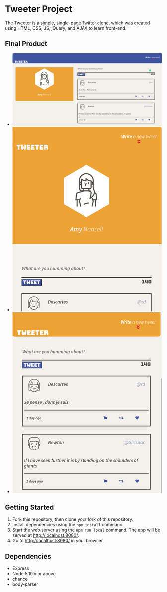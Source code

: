 # Tweeter Project

The Tweeter is a simple, single-page Twitter clone, which was created using HTML, CSS, JS, jQuery, and AJAX to learn front-end.

## Final Product


- ![descKtop image](public\images\tweetwe06.png)<br>
- ![smartphone design image](public\images\Tweeter04.png)<br>
- ![smartphone design image](public\images\tweetwe05.png)<br>


## Getting Started

1. Fork this repository, then clone your fork of this repository.
2. Install dependencies using the `npm install` command.
3. Start the web server using the `npm run local` command. The app will be served at <http://localhost:8080/>.
4. Go to <http://localhost:8080/> in your browser.

## Dependencies

- Express
- Node 5.10.x or above
- chance
- body-parser
